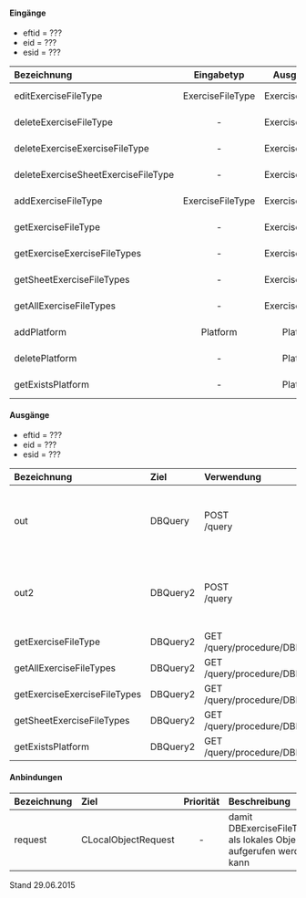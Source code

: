 <!--
 * @file de.md
 *
 * @author Till Uhlig <till.uhlig@student.uni-halle.de>
 * @date 2015
-->

#### Eingänge
- eftid = ???
- eid = ???
- esid = ???

| Bezeichnung  | Eingabetyp  | Ausgabetyp | Befehl | Beschreibung |
| :----------- |:-----------:| :---------:| :----- | :----------- |
|editExerciseFileType|ExerciseFileType|ExerciseFileType|PUT<br>/exercisefiletype(/exercisefiletype)/:eftid| ??? |
|deleteExerciseFileType|-|ExerciseFileType|DELETE<br>/exercisefiletype(/exercisefiletype)/:eftid| ??? |
|deleteExerciseExerciseFileType|-|ExerciseFileType|DELETE<br>/exercisefiletype/exercise/:eid| ??? |
|deleteExerciseSheetExerciseFileType|-|ExerciseFileType|DELETE<br>/exercisefiletype/exercisesheet/:esid| ??? |
|addExerciseFileType|ExerciseFileType|ExerciseFileType|POST<br>/exercisefiletype| ??? |
|getExerciseFileType|-|ExerciseFileType|GET<br>/exercisefiletype(/exercisefiletype)/:eftid| ??? |
|getExerciseExerciseFileTypes|-|ExerciseFileType|GET<br>/exercisefiletype(/exercisefiletype)/exercise/:eid| ??? |
|getSheetExerciseFileTypes|-|ExerciseFileType|GET<br>/exercisefiletype(/exercisefiletype)/exercisesheet/:esid| ??? |
|getAllExerciseFileTypes|-|ExerciseFileType|GET<br>/exercisefiletype(/exercisefiletype)| ??? |
|addPlatform|Platform|Platform|POST<br>/platform| ??? |
|deletePlatform|-|Platform|DELETE<br>/platform| ??? |
|getExistsPlatform|-|Platform|GET<br>/link/exists/platform| ??? |

#### Ausgänge
- eftid = ???
- eid = ???
- esid = ???

| Bezeichnung  | Ziel  | Verwendung | Beschreibung |
| :----------- |:----- | :--------- | :----------- |
|out|DBQuery|POST<br>/query| wird für EDIT, DELETE<br>und POST<br>SQL-Templates verwendet |
|out2|DBQuery2|POST<br>/query| wird für EDIT, DELETE<br>und POST<br>SQL-Templates verwendet |
|getExerciseFileType|DBQuery2|GET<br>/query/procedure/DBExerciseFileTypeGetExerciseFileType/:eftid| Prozeduraufruf |
|getAllExerciseFileTypes|DBQuery2|GET<br>/query/procedure/DBExerciseFileTypeGetAllExerciseFileTypes| Prozeduraufruf |
|getExerciseExerciseFileTypes|DBQuery2|GET<br>/query/procedure/DBExerciseFileTypeGetExerciseExerciseFileTypes/:eid| Prozeduraufruf |
|getSheetExerciseFileTypes|DBQuery2|GET<br>/query/procedure/DBExerciseFileTypeGetSheetExerciseFileTypes/:esid| Prozeduraufruf |
|getExistsPlatform|DBQuery2|GET<br>/query/procedure/DBExerciseFileTypeGetExistsPlatform| Prozeduraufruf |

#### Anbindungen
| Bezeichnung  | Ziel  | Priorität | Beschreibung |
| :----------- |:----- | :--------:| :------------|
|request|CLocalObjectRequest|-| damit DBExerciseFileType als lokales Objekt aufgerufen werden kann |

Stand 29.06.2015
